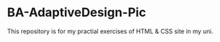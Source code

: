 # BA-AdaptiveDesign-Pic
This repository is for my practial exercises of HTML &amp; CSS site in my uni.
